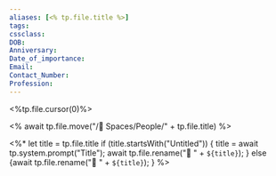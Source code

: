 ```yaml
---
aliases: [<% tp.file.title %>]
tags:
cssclass:
DOB:
Anniversary:
Date_of_importance:
Email:
Contact_Number:
Profession:
---
```



<%tp.file.cursor(0)%>

<% await tp.file.move("/🌿 Spaces/People/" + tp.file.title) %>

<%*
  let title = tp.file.title
  if (title.startsWith("Untitled")) {
    title = await tp.system.prompt("Title");
    await tp.file.rename("👤 " + `${title}`);
  } else {await tp.file.rename("👤 " + `${title}`);
  }
%>